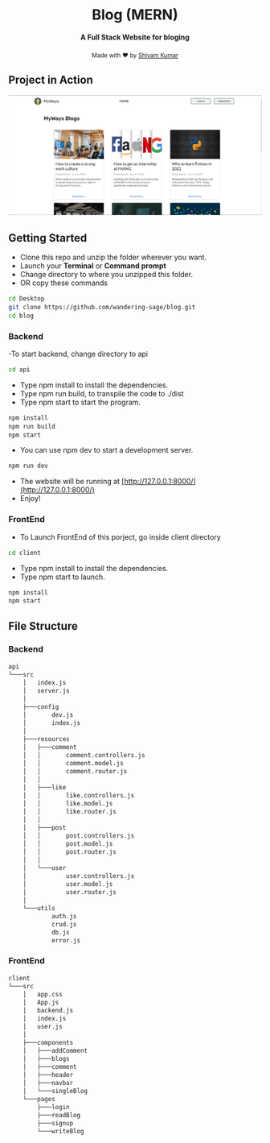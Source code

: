 <div align="center">

<h1>Blog (MERN)</a></h1>

<p>
  <strong>A Full Stack Website for bloging</strong>
  <br />
</p>

<p>
  <sub>Made with ❤︎ by
    <a href="https://github.com/wandering-sage">Shivam Kumar</a>
  </sub>
</p>
</div>


## Project in Action

<img src="/blog_ss.png">

## Getting Started
- Clone this repo and unzip the folder wherever you want.
- Launch your **Terminal** or **Command prompt**
- Change directory to where you unzipped this folder.
- OR copy these commands
```bash
cd Desktop
git clone https://github.com/wandering-sage/blog.git
cd blog
```

### Backend

-To start backend, change directory to api
```bash
cd api
```
- Type npm install to install the dependencies.
- Type npm run build, to transpile the code to ./dist
- Type npm start to start the program.
```bash
npm install
npm run build
npm start
```
- You can use npm dev to start a development server.
```bash
npm run dev
```
- The website will be running at [http://127.0.0.1:8000/](http://127.0.0.1:8000/)
- Enjoy!

### FrontEnd
- To Launch FrontEnd of this porject, go inside client directory
```bash
cd client
```
- Type npm install to install the dependencies.
- Type npm start to launch.
```bash
npm install
npm start
```

## File Structure

### Backend
```
api
└───src
    │   index.js
    │   server.js
    │   
    ├───config
    │       dev.js
    │       index.js
    │       
    ├───resources
    │   ├───comment
    │   │       comment.controllers.js
    │   │       comment.model.js
    │   │       comment.router.js
    │   │       
    │   ├───like
    │   │       like.controllers.js
    │   │       like.model.js
    │   │       like.router.js
    │   │       
    │   ├───post
    │   │       post.controllers.js
    │   │       post.model.js
    │   │       post.router.js
    │   │       
    │   └───user
    │           user.controllers.js
    │           user.model.js
    │           user.router.js
    │           
    └───utils
            auth.js
            crud.js
            db.js
            error.js
```

### FrontEnd
```
client
└───src
    │   app.css
    │   App.js
    │   backend.js
    │   index.js
    │   user.js
    │
    ├───components
    │   ├───addComment
    │   ├───blogs
    │   ├───comment
    │   ├───header
    │   ├───navbar
    │   └───singleBlog
    └───pages
        ├───login
        ├───readBlog
        ├───signup
        └───writeBlog
```
